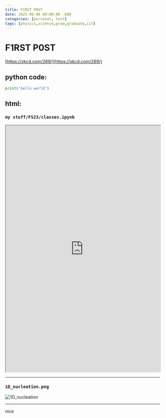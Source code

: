 ```yaml
---
title: F1RST P0ST
date: 2025-06-06 00:00:00 -600
categories: [personal, test]
tags: [physics,science,grad,graduate,iit]
---
```


# F1RST P0ST

[https://xkcd.com/269/](https://xkcd.com/269/)

## python code:

```python
print('hello world')
```

## html:

### `my stuff/FS23/classes.ipynb`

<iframe src="https://nbviewer.org/github/andrew-koren/msu-physics-undergrad/blob/main/my%20stuff/FS23/classes.ipynb" width="100%" height="800px"></iframe>

---

### `1D_nucleation.png`

<img src="https://raw.githubusercontent.com/andrew-koren/msu-physics-undergrad/main/my%20stuff/SS25/PHY410/hproj/awesome_banner.webp" alt="1D_nucleation" style="max-width: 100%;">

---

nice

